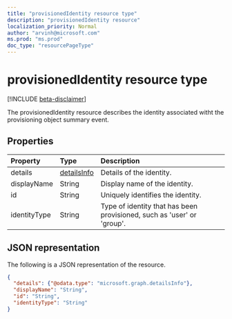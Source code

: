 ```yaml
---
title: "provisionedIdentity resource type"
description: "provisionedIdentity resource"
localization_priority: Normal
author: "arvinh@microsoft.com"
ms.prod: "ms.prod"
doc_type: "resourcePageType"
---
```


# provisionedIdentity resource type

[!INCLUDE [beta-disclaimer](../../includes/beta-disclaimer.md)]

The provisionedIdentity resource describes the identity associated witht the provisioning object summary event. 

## Properties

| Property     | Type        | Description |
|:-------------|:------------|:------------|
|details|[detailsInfo](detailsinfo.md)|Details of the identity.|
|displayName|String|Display name of the identity. |
|id|String|Uniquely identifies the identity.|
|identityType|String|Type of identity that has been provisioned, such as 'user' or 'group'.|

## JSON representation

The following is a JSON representation of the resource.

<!-- {
  "blockType": "resource",
  "optionalProperties": [

  ],
  "@odata.type": "microsoft.graph.provisionedIdentity",
  "baseType": null
}-->

```json
{
  "details": {"@odata.type": "microsoft.graph.detailsInfo"},
  "displayName": "String",
  "id": "String",
  "identityType": "String"
}
```

<!-- uuid: 16cd6b66-4b1a-43a1-adaf-3a886856ed98
2019-02-04 14:57:30 UTC -->
<!-- {
  "type": "#page.annotation",
  "description": "provisionedIdentity resource",
  "keywords": "",
  "section": "documentation",
  "tocPath": ""
}-->